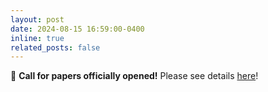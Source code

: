 ```yaml
---
layout: post
date: 2024-08-15 16:59:00-0400
inline: true
related_posts: false
---
```


:mega: **Call for papers officially opened!** Please see details [here](https://um-cir.github.io/callForPapers/)!
